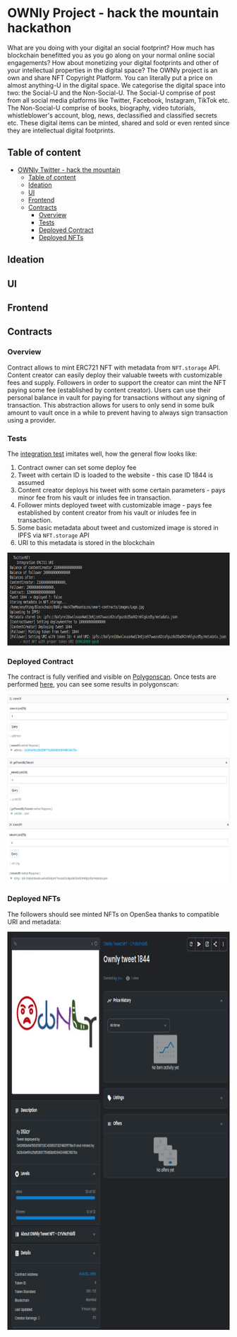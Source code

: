# OWNly Project - hack the mountain hackathon
What are you doing with your digital an social footprint? How much has blockchain benefitted you as you go along on your normal online social engagements? How about monetizing your digital footprints and other of your intellectual properties in the digital space?
The OWNly project is an own and share NFT Copyright Platform. You can literally put a price on almost anything-U in the digital space. We categorise the digital space into two: the Social-U and the Non-Social-U. The Social-U comprise of post from all social media platforms like Twitter, Facebook, Instagram, TikTok etc. The Non-Social-U comprise of books, biography, video tutorials, whistleblower's account, blog, news, declassified and classified secrets etc. These digital items can be minted, shared and sold or even rented since they are intellectual digital footprints.

## Table of content
- [OWNly Twitter - hack the mountain](#ownly-twitter---hack-the-mountain)
  - [Table of content](#table-of-content)
  - [Ideation](#ideation)
  - [UI](#ui)
  - [Frontend](#frontend)
  - [Contracts](#contracts)
    - [Overview](#overview)
    - [Tests](#tests)
    - [Deployed Contract](#deployed-contract)
    - [Deployed NFTs](#deployed-nfts)

## Ideation

## UI

###

## Frontend

###

## Contracts

### Overview
Contract allows to mint ERC721 NFT with metadata from `NFT.storage` API. Content creator can easily deploy their valuable tweets with customizable fees and supply. Followers in order to support the creator can mint the NFT paying some fee (established by content creator). Users can use their personal balance in vault for paying for transactions without any signing of transaction. This abstraction allows for users to only send in some bulk amount to vault once in a while to prevent having to always sign transaction using a provider.

### Tests
The [integration test](https://github.com/OWNly-Hackathon-Prpoject/contracts/tree/main/test/integration) imitates well, how the general flow looks like:
1. Contract owner can set some deploy fee
2. Tweet with certain ID is loaded to the website - this case ID 1844 is assumed
3. Content creator deploys his tweet with some certain parameters - pays minor fee from his vault or inludes fee in transaction.
4. Follower mints deployed tweet with customizable image - pays fee established by content creator from his vault or inludes fee in transaction.
5. Some basic metadata about tweet and customized image is stored in IPFS via `NFT.storage` API
6. URI to this metadata is stored in the blockchain 

<img src=./images/contracts/Tests.png alt="drawing" width="720" height="210"/>

### Deployed Contract
The contract is fully verified and visible on [Polygonscan](https://mumbai.polygonscan.com/address/0x4c629d4f72fc89cc2ca1650994429bcd91c3d99c). Once tests are performed [here](#tests), you can see some results in polygonscan:

<img src=./images/contracts/FunctionExampleOwnerOf.png alt="drawing" width="800" height="140"/>

<img src=./images/contracts/FunctionExampleTweetId.png alt="drawing" width="800" height="140"/>

<img src=./images/contracts/FunctionExampleURI.png alt="drawing" width="800" height="140"/>

### Deployed NFTs
The followers should see minted NFTs on OpenSea thanks to compatible URI and metadata:

<img src=./images/contracts/NFT.png alt="drawing" width="850" height="900"/>



